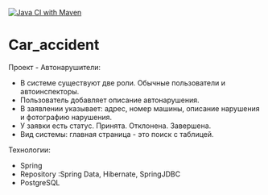 [![Java CI with Maven](https://github.com/ilspaces2/job4j_car_accident/actions/workflows/maven.yml/badge.svg)](https://github.com/ilspaces2/job4j_car_accident/actions/workflows/maven.yml)

# Car_accident

Проект - Автонарушители:
- В системе существуют две роли. Обычные пользователи и автоинспекторы.
- Пользователь добавляет описание автонарушения.
- В заявлении указывает: адрес, номер машины, описание нарушения и фотографию нарушения.
- У заявки есть статус. Принята. Отклонена. Завершена.
- Вид системы: главная страница - это поиск с таблицей.

Технологии:

- Spring
- Repository :Spring Data, Hibernate, SpringJDBC
- PostgreSQL
